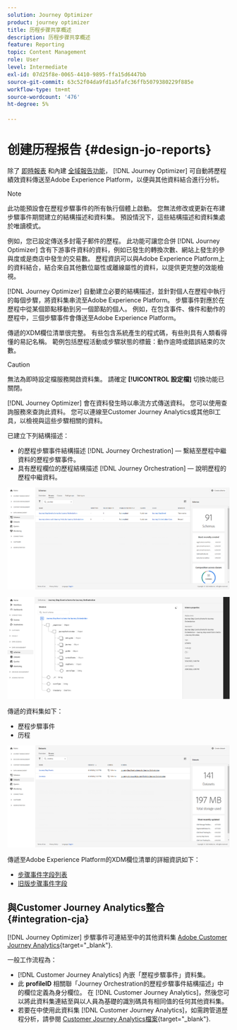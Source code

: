 ```yaml
---
solution: Journey Optimizer
product: journey optimizer
title: 历程步骤共享概述
description: 历程步骤共享概述
feature: Reporting
topic: Content Management
role: User
level: Intermediate
exl-id: 07d25f8e-0065-4410-9895-ffa15d6447bb
source-git-commit: 63c52f04da9fd1a5fafc36ffb5079380229f885e
workflow-type: tm+mt
source-wordcount: '476'
ht-degree: 5%

---
```


# 创建历程报告 {#design-jo-reports}

除了 [即時報表](live-report.md) 和內建 [全域報告功能](global-report.md)， [!DNL Journey Optimizer] 可自動將歷程績效資料傳送至Adobe Experience Platform，以便與其他資料結合進行分析。

>[!NOTE]
>
>此功能預設會在歷程步驟事件的所有執行個體上啟動。 您無法修改或更新在布建步驟事件期間建立的結構描述和資料集。 預設情況下，這些結構描述和資料集處於唯讀模式。

例如，您已設定傳送多封電子郵件的歷程。 此功能可讓您合併 [!DNL Journey Optimizer] 含有下游事件資料的資料，例如已發生的轉換次數、網站上發生的參與度或是商店中發生的交易數。 歷程資訊可以與Adobe Experience Platform上的資料結合，結合來自其他數位屬性或離線屬性的資料，以提供更完整的效能檢視。

[!DNL Journey Optimizer] 自動建立必要的結構描述，並針對個人在歷程中執行的每個步驟，將資料集串流至Adobe Experience Platform。 步驟事件對應於在歷程中從某個節點移動到另一個節點的個人。 例如，在包含事件、條件和動作的歷程中，三個步驟事件會傳送至Adobe Experience Platform。

傳遞的XDM欄位清單很完整。 有些包含系統產生的程式碼，有些則具有人類看得懂的易記名稱。 範例包括歷程活動或步驟狀態的標籤：動作逾時或錯誤結束的次數。

>[!CAUTION]
>
>無法為即時設定檔服務開啟資料集。 請確定 **[!UICONTROL 設定檔]** 切換功能已關閉。

[!DNL Journey Optimizer] 會在資料發生時以串流方式傳送資料。 您可以使用查詢服務來查詢此資料。 您可以連線至Customer Journey Analytics或其他BI工具，以檢視與這些步驟相關的資料。

已建立下列結構描述：

* 的歷程步驟事件結構描述 [!DNL Journey Orchestration]  — 繫結至歷程中繼資料的歷程步驟事件。
* 具有歷程欄位的歷程結構描述 [!DNL Journey Orchestration]  — 說明歷程的歷程中繼資料。

![](assets/sharing1.png)

![](assets/sharing2.png)

傳遞的資料集如下：

* 歷程步驟事件
* 历程

![](assets/sharing3.png)

傳遞至Adobe Experience Platform的XDM欄位清單的詳細資訊如下：

* [步骤事件字段列表](../reports/sharing-field-list.md)
* [旧版步骤事件字段](../reports/sharing-legacy-fields.md)

## 與Customer Journey Analytics整合 {#integration-cja}

[!DNL Journey Optimizer] 步驟事件可連結至中的其他資料集 [Adobe Customer Journey Analytics](https://experienceleague.adobe.com/docs/analytics-platform/using/cja-overview/cja-overview.html?lang=zh-Hans){target="_blank"}.

一般工作流程為：

* [!DNL Customer Journey Analytics] 內嵌「歷程步驟事件」資料集。
* 此 **profileID** 相關聯「Journey Orchestration的歷程步驟事件結構描述」中的欄位定義為身分欄位。 在 [!DNL Customer Journey Analytics]，然後您可以將此資料集連結至與以人員為基礎的識別碼具有相同值的任何其他資料集。
* 若要在中使用此資料集 [!DNL Customer Journey Analytics]，如需跨管道歷程分析，請參閱 [Customer Journey Analytics檔案](https://experienceleague.adobe.com/docs/analytics-platform/using/cja-usecases/cross-channel.html){target="_blank"}.

